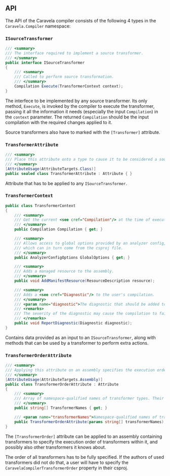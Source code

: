 ## API

The API of the Caravela compiler consists of the following 4 types in the `Caravela.Compiler` namespace:

### `ISourceTransformer`

```c#
/// <summary>
/// The interface required to implement a source transformer.
/// </summary>
public interface ISourceTransformer
{
    /// <summary>
    /// Called to perform source transformation.
    /// </summary>
    Compilation Execute(TransformerContext context);
}
```

The interfece to be implemented by any source transformer. Its only method, `Execute`, is invoked by the compiler to execute the transformer, passing it all the information it needs (especially the input `Compilation`) in the `context` parameter. The returned `Compilation` should be the input compilation with the required changes applied to it.

Source transformers also have to marked with the `[Transformer]` attribute.

### `TransformerAttribute`

```c#
/// <summary>
/// Place this attribute onto a type to cause it to be considered a source transformer.
/// </summary>
[AttributeUsage(AttributeTargets.Class)]
public sealed class TransformerAttribute : Attribute { }
```

Attribute that has to be applied to any `ISourceTransformer`.

### `TransformerContext`

```c#
public class TransformerContext
{
    /// <summary>
    /// Get the current <see cref="Compilation"/> at the time of execution.
    /// </summary>
    public Compilation Compilation { get; }

    /// <summary>
    /// Allows access to global options provided by an analyzer config,
    /// which can in turn come from the csproj file.
    /// </summary>
    public AnalyzerConfigOptions GlobalOptions { get; }

    /// <summary>
    /// Adds a managed resource to the assembly.
    /// </summary>
    public void AddManifestResource(ResourceDescription resource);

    /// <summary>
    /// Adds a <see cref="Diagnostic"/> to the user's compilation.
    /// </summary>
    /// <param name="diagnostic">The diagnostic that should be added to the compilation</param>
    /// <remarks>
    /// The severity of the diagnostic may cause the compilation to fail, depending on the <see cref="Compilation"/> settings.
    /// </remarks>
    public void ReportDiagnostic(Diagnostic diagnostic);
}
```

Contains data provided as an input to an `ISourceTransformer`, along with methods that can be used by a transformer to perform extra actions.

### `TransformerOrderAttribute`

```c#
/// <summary>
/// Applying this attribute on an assembly specifies the execution order of transformers it knows about, including transformers inside the assembly itself.
/// </summary>
[AttributeUsage(AttributeTargets.Assembly)]
public class TransformerOrderAttribute : Attribute
{
    /// <summary>
    /// Array of namespace-qualified names of transformer types. Their order specifies the execution order of the corresponding transformers.
    /// </summary>
    public string[] TransformerNames { get; }

    /// <param name="transformerNames">Namespace-qualified names of transformer types. Their order specifies the execution order of the corresponding transformers.</param>
    public TransformerOrderAttribute(params string[] transformerNames);
}
```

The `[TransformerOrder]` attribute can be applied to an assembly containing transformers to specify the execution order of transformers within it, and possibly also other transformers it knows about.

The order of all transformers has to be fully specified. If the authors of used transformers did not do that, a user will have to specify the `CaravelaCompilerTransformerOrder` property in their csproj.